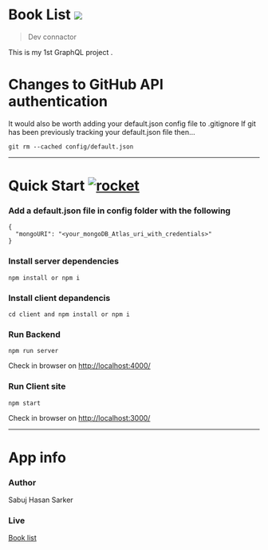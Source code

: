 # Book List  [<img  src="https://img.shields.io/badge/%20Book%20list -Live-brightgreen"/>](https://book-list-sabuj.herokuapp.com/)
>Dev connactor

This is my 1st GraphQL  project . 

# [](https://github.com/sabujhasansarker/Dev-Connector#changes-to-github-api-authentication)Changes to GitHub API authentication

It would also be worth adding your default.json config file to .gitignore If git has been previously tracking your default.json file then...

```
git rm --cached config/default.json
```

----------

# [](https://github.com/sabujhasansarker/Dev-Connector#quick-start--)Quick Start  [![rocket](https://camo.githubusercontent.com/af0c86c80e5665a71c8bea6b25738668c96f48c8/68747470733a2f2f6769746875622e6769746875626173736574732e636f6d2f696d616765732f69636f6e732f656d6f6a692f756e69636f64652f31663638302e706e67)](https://camo.githubusercontent.com/af0c86c80e5665a71c8bea6b25738668c96f48c8/68747470733a2f2f6769746875622e6769746875626173736574732e636f6d2f696d616765732f69636f6e732f656d6f6a692f756e69636f64652f31663638302e706e67)

### [](https://github.com/sabujhasansarker/Dev-Connector#add-a-defaultjson-file-in-config-folder-with-the-following)Add a default.json file in config folder with the following

```
{
  "mongoURI": "<your_mongoDB_Atlas_uri_with_credentials>"
}
```

### [](https://github.com/sabujhasansarker/Dev-Connector#install-server-dependencies)Install server dependencies

```
npm install or npm i
```

### [](https://github.com/sabujhasansarker/Dev-Connector#install-client-depandencis)Install client depandencis

```
cd client and npm install or npm i
```

### [](https://github.com/sabujhasansarker/Dev-Connector#run-both-express--react-from-root)Run  Backend

```
npm run server
```

Check in browser on  [http://localhost:4000/](http://localhost:4000/)

### [](https://github.com/sabujhasansarker/Dev-Connector#run-both-express--react-from-root) Run Client site
```
npm start
```

Check in browser on  [http://localhost:3000/](http://localhost:3000/)

----------

# [](https://github.com/sabujhasansarker/Dev-Connector#app-info)App info

### [](https://github.com/sabujhasansarker/Dev-Connector#author)Author

Sabuj Hasan Sarker

### [](https://github.com/sabujhasansarker/Dev-Connector#live)Live

[Book list](https://book-list-sabuj.herokuapp.com/)

